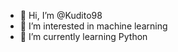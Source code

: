 - 👋 Hi, I’m @Kudito98
- 👀 I’m interested in machine learning
- 🌱 I’m currently learning Python

<!---
Kudito98/Kudito98 is a ✨ special ✨ repository because its `README.md` (this file) appears on your GitHub profile.
You can click the Preview link to take a look at your changes.
--->
